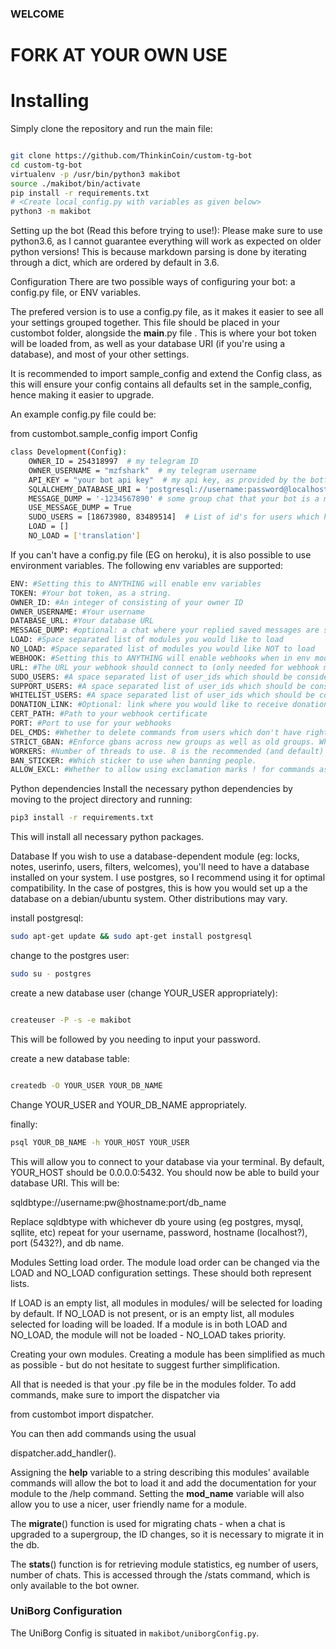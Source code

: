 ### WELCOME
# FORK AT YOUR OWN USE
# Installing

Simply clone the repository and run the main file:
```sh

git clone https://github.com/ThinkinCoin/custom-tg-bot
cd custom-tg-bot
virtualenv -p /usr/bin/python3 makibot
source ./makibot/bin/activate
pip install -r requirements.txt
# <Create local_config.py with variables as given below>
python3 -m makibot

```
Setting up the bot (Read this before trying to use!):
Please make sure to use python3.6, as I cannot guarantee everything will work as expected on older python versions! This is because markdown parsing is done by iterating through a dict, which are ordered by default in 3.6.

Configuration
There are two possible ways of configuring your bot: a config.py file, or ENV variables.

The prefered version is to use a config.py file, as it makes it easier to see all your settings grouped together. This file should be placed in your custombot folder, alongside the __main__.py file . This is where your bot token will be loaded from, as well as your database URI (if you're using a database), and most of your other settings.

It is recommended to import sample_config and extend the Config class, as this will ensure your config contains all defaults set in the sample_config, hence making it easier to upgrade.

An example config.py file could be:

from custombot.sample_config import Config

```sh
class Development(Config):
    OWNER_ID = 254318997  # my telegram ID
    OWNER_USERNAME = "mzfshark"  # my telegram username
    API_KEY = "your bot api key"  # my api key, as provided by the botfather
    SQLALCHEMY_DATABASE_URI = 'postgresql://username:password@localhost:5432/database'  # sample db credentials
    MESSAGE_DUMP = '-1234567890' # some group chat that your bot is a member of
    USE_MESSAGE_DUMP = True
    SUDO_USERS = [18673980, 83489514]  # List of id's for users which have sudo access to the bot.
    LOAD = []
    NO_LOAD = ['translation']
 ```
If you can't have a config.py file (EG on heroku), it is also possible to use environment variables. The following env variables are supported:
```sh
ENV: #Setting this to ANYTHING will enable env variables
TOKEN: #Your bot token, as a string.
OWNER_ID: #An integer of consisting of your owner ID
OWNER_USERNAME: #Your username
DATABASE_URL: #Your database URL
MESSAGE_DUMP: #optional: a chat where your replied saved messages are stored, to stop people deleting their old
LOAD: #Space separated list of modules you would like to load
NO_LOAD: #Space separated list of modules you would like NOT to load
WEBHOOK: #Setting this to ANYTHING will enable webhooks when in env mode messages
URL: #The URL your webhook should connect to (only needed for webhook mode)
SUDO_USERS: #A space separated list of user_ids which should be considered sudo users
SUPPORT_USERS: #A space separated list of user_ids which should be considered support users (can gban/ungban, nothing else)
WHITELIST_USERS: #A space separated list of user_ids which should be considered whitelisted - they can't be banned.
DONATION_LINK: #Optional: link where you would like to receive donations.
CERT_PATH: #Path to your webhook certificate
PORT: #Port to use for your webhooks
DEL_CMDS: #Whether to delete commands from users which don't have rights to use that command
STRICT_GBAN: #Enforce gbans across new groups as well as old groups. When a gbanned user talks, he will be banned.
WORKERS: #Number of threads to use. 8 is the recommended (and default) amount, but your experience may vary. Note that going crazy with more threads wont necessarily speed up your bot, given the large amount of sql data accesses, and the way python asynchronous calls work.
BAN_STICKER: #Which sticker to use when banning people.
ALLOW_EXCL: #Whether to allow using exclamation marks ! for commands as well as /.
```
Python dependencies
Install the necessary python dependencies by moving to the project directory and running:
 ```sh
pip3 install -r requirements.txt
 ```
This will install all necessary python packages.

Database
If you wish to use a database-dependent module (eg: locks, notes, userinfo, users, filters, welcomes), you'll need to have a database installed on your system.
I use postgres, so I recommend using it for optimal compatibility.
In the case of postgres, this is how you would set up a the database on a debian/ubuntu system. Other distributions may vary.

install postgresql:
 ```sh
sudo apt-get update && sudo apt-get install postgresql
 ```
change to the postgres user:
 ```sh
sudo su - postgres
 ```
create a new database user (change YOUR_USER appropriately):
 ```sh

createuser -P -s -e makibot

 ```
This will be followed by you needing to input your password.

create a new database table:
 ```sh

createdb -O YOUR_USER YOUR_DB_NAME

 ```
Change YOUR_USER and YOUR_DB_NAME appropriately.

finally:
 ```sh
psql YOUR_DB_NAME -h YOUR_HOST YOUR_USER
 ```
This will allow you to connect to your database via your terminal. By default, YOUR_HOST should be 0.0.0.0:5432.
You should now be able to build your database URI. This will be:


sqldbtype://username:pw@hostname:port/db_name


Replace sqldbtype with whichever db youre using (eg postgres, mysql, sqllite, etc) repeat for your username, password, hostname (localhost?), port (5432?), and db name.

Modules
Setting load order.
The module load order can be changed via the LOAD and NO_LOAD configuration settings. These should both represent lists.

If LOAD is an empty list, all modules in modules/ will be selected for loading by default.
If NO_LOAD is not present, or is an empty list, all modules selected for loading will be loaded.
If a module is in both LOAD and NO_LOAD, the module will not be loaded - NO_LOAD takes priority.

Creating your own modules.
Creating a module has been simplified as much as possible - but do not hesitate to suggest further simplification.

All that is needed is that your .py file be in the modules folder.
To add commands, make sure to import the dispatcher via

from custombot import dispatcher.

You can then add commands using the usual

dispatcher.add_handler().

Assigning the __help__ variable to a string describing this modules' available commands will allow the bot to load it and add the documentation for your module to the /help command. Setting the __mod_name__ variable will also allow you to use a nicer, user friendly name for a module.

The __migrate__() function is used for migrating chats - when a chat is upgraded to a supergroup, the ID changes, so it is necessary to migrate it in the db.

The __stats__() function is for retrieving module statistics, eg number of users, number of chats. This is accessed through the /stats command, which is only available to the bot owner.


### UniBorg Configuration

The UniBorg Config is situated in `makibot/uniborgConfig.py`.
